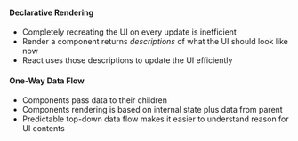 #### Declarative Rendering

- Completely recreating the UI on every update is inefficient
- Render a component returns _descriptions_ of what the UI should look like now
- React uses those descriptions to update the UI efficiently

#### One-Way Data Flow

- Components pass data to their children
- Components rendering is based on internal state plus data from parent
- Predictable top-down data flow makes it easier to understand reason for UI contents

